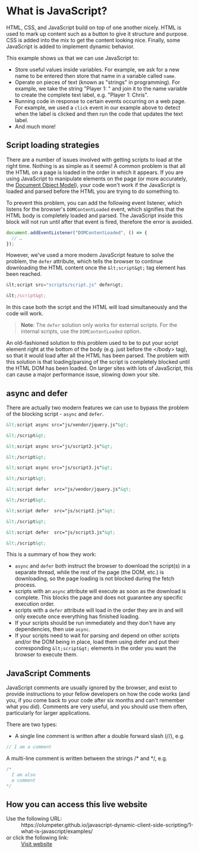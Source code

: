 # What is JavaScript?
      
HTML, CSS, and JavaScript build on top of one another nicely. HTML is used to 
mark up content such as a button to give it structure and purpose. CSS is added 
into the mix to get the content looking nice. Finally, some JavaScript is added
to implement dynamic behavior.

This example shows us that we can use JavaScript to:
- Store useful values inside variables. For example, we ask for a new name 
to be entered then store that name in a variable called `name`.
- Operate on pieces of text (known as "strings" in programming). 
For example, we take the string "Player 1: " and join it to the 
name variable to create the complete text label, e.g. "Player 1: Chris".
- Running code in response to certain events occurring on a web page. For 
example, we used a `click` event in our example above to detect when the 
label is clicked and then run the code that updates the text label.
- And much more!

## Script loading strategies

There are a number of issues involved with getting scripts to load at the 
right time. Nothing is as simple as it seems! A common problem is that all 
the HTML on a page is loaded in the order in which it appears. If you are 
using JavaScript to manipulate elements on the page (or more accurately, the 
[Document Object Model](https://developer.mozilla.org/en-US/docs/Learn/JavaScript/Client-side_web_APIs/Manipulating_documents#the_document_object_model)), 
your code won't work if the JavaScript is loaded and parsed before the HTML 
you are trying to do something to.

To prevent this problem, you can add the following event listener,  which 
listens for the browser's `DOMContentLoaded` event, which signifies that 
the HTML body is completely loaded and parsed. The JavaScript inside this 
block will not run until after that event is fired, therefore the error is 
avoided.

```js
document.addEventListener("DOMContentLoaded", () => {
  // …
});      
```

However, we've used a more modern JavaScript feature to solve the problem, 
the `defer` attribute, which tells the browser to continue downloading the 
HTML content once the `&lt;script&gt;` tag element has been reached.

```js
&lt;script src="scripts/script.js" defer&gt;

&lt;/script&gt;
```

In this case both the script and the HTML will load simultaneously and the 
code will work.

>**Note**: The `defer` solution only works for external scripts. For the 
internal scripts, use the `DOMContentLoaded` option.

An old-fashioned solution to this problem used to be to put your script 
element right at the bottom of the body (e.g. just before the &lt;/body&gt; 
tag), so that it would load after all the HTML has been parsed. The problem 
with this solution is that loading/parsing of the script is completely 
blocked until the HTML DOM has been loaded. On larger sites with lots of 
JavaScript, this can cause a major performance issue, slowing down your site.

## async and defer

There are actually two modern features we can use to bypass the problem of 
the blocking script - `async` and `defer`. 

```html
&lt;script async src="js/vendor/jquery.js"&gt;

&lt;/script&gt;

&lt;script async src="js/script2.js"&gt;

&lt;/script&gt;

&lt;script async src="js/script3.js"&gt;

&lt;/script&gt;
```

```html
&lt;script defer  src="js/vendor/jquery.js"&gt;

&lt;/script&gt;

&lt;script defer  src="js/script2.js"&gt;

&lt;/script&gt;

&lt;script defer  src="js/script3.js"&gt;

&lt;/script&gt;
```

This is a summary of how they work:
- `async` and `defer` both instruct the browser to download the script(s) 
in a separate thread, while the rest of the page (the DOM, etc.) is 
downloading, so the page loading is not blocked during the fetch process.
- scripts with an `async` attribute will execute as soon as the download is 
complete. This blocks the page and does not guarantee any specific execution order.
- scripts with a `defer` attribute will load in the order they are in and will 
only execute once everything has finished loading.
- If your scripts should be run immediately and they don't have any 
dependencies, then use `async`.
- If your scripts need to wait for parsing and depend on other scripts and/or 
the DOM being in place, load them using defer and put their corresponding 
`&lt;script&gt;` elements in the order you want the browser to execute them.

## JavaScript Comments

JavaScript comments are usually ignored by the browser, and exist to 
provide instructions to your fellow developers on how the code works (and 
you, if you come back to your code after six months and can't remember what 
you did). Comments are very useful, and you should use them often, 
particularly for larger applications. 

There are two types:
- A single line comment is written after a double forward slash (//), e.g.

```js
// I am a comment
```

A multi-line comment is written between the strings /* and */, e.g.

```js
/*
  I am also
  a comment
*/
```

## How you can access this live website

<dl>
  Use the following URL:
  <dd>
    https://olumpeter.github.io/javascript-dynamic-client-side-scripting/1-what-is-javascript/examples/
  </dd>
  or click the following link:
  <dd>
    <a href="https://olumpeter.github.io/javascript-dynamic-client-side-scripting/1-what-is-javascript/examples">Visit website</a>
  </dd>
</dl>
